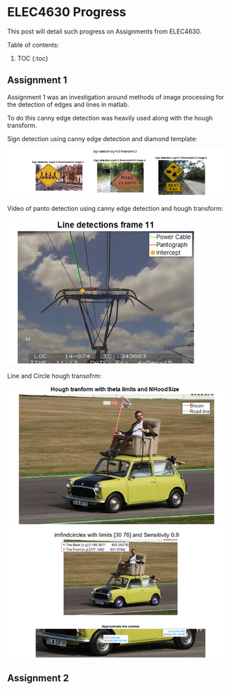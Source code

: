 # ELEC4630 Progress

This post will detail such progress on Assignments from ELEC4630.

Table of contents:

1. TOC
{:toc}

## Assignment 1
Assignment 1 was an investigation around methods of image processing for the detection of edges and lines in matlab. 

To do this canny edge detection was heavily used along with the hough transform.

Sign detection using canny edge detection and diamond template:

![Image of Sign Detection](../images/SignDetect.png)

Video of panto detection using canny edge detection and hough transform:

[![Watch the video](../images/PantoDetection.png)](https://youtu.be/N0jCAIRUF1Q)

Line and Circle hough transofrm:

![Image of Sign Detection](../images/MrBean.png) ![Image of Sign Detection](../images/MrBean2.png)
## Assignment 2
